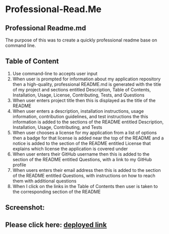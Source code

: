 # Professional-Read.Me

## Professional Readme.md
The purpose of this was to create a quickly professional readme base on command line.

## Table of Content

1) Use command-line to accepts user input
2) When user is prompted for information about my application repository
then a high-quality, professional README.md is generated with the title of my project and sections entitled Description, Table of Contents, Installation, Usage, License, Contributing, Tests, and Questions
3) When user enters project title
then this is displayed as the title of the README
4) When user enters a description, installation instructions, usage information, contribution guidelines, and test instructions
the this information is added to the sections of the README entitled Description, Installation, Usage, Contributing, and Tests
5) When user chooses a license for my application from a list of options
then a badge for that license is added near the top of the README and a notice is added to the section of the README entitled License that explains which license the application is covered under
6) When user enters their GitHub username
then this is added to the section of the README entitled Questions, with a link to my GitHub profile
7) When users enters their email address
then this is added to the section of the README entitled Questions, with instructions on how to reach them with additional questions
8) When I click on the links in the Table of Contents
then user is taken to the corresponding section of the README

## Screenshot:

## Please click here: [deployed link]( )